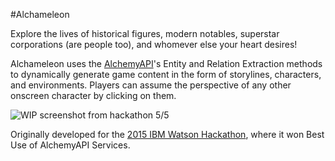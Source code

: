 #Alchameleon

Explore the lives of historical figures, modern notables, superstar corporations (are people too), and whomever else your heart desires!

Alchameleon uses the [AlchemyAPI](http://www.alchemyapi.com/)'s Entity and Relation Extraction methods to dynamically generate game content in the form of storylines, characters, and environments. Players can assume the perspective of any other onscreen character by clicking on them.

![WIP screenshot from hackathon 5/5](http://usdivad.com/alchameleon_obamataxpayerrelief.png)

Originally developed for the [2015 IBM Watson Hackathon](http://www.ibm.com/smarterplanet/us/en/ibmwatson/watson-hackathon.html), where it won Best Use of AlchemyAPI Services.